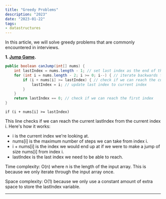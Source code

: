 ```yaml
---
title: "Greedy Problems"
description: "2023"
date: "2023-01-22"
tags:
- datastructures
---
```


In this article, we will solve greedy problems that are commonly encountered in interviews.

**1. [Jump Game](https://leetcode.com/problems/jump-game/).**
```java
public boolean canJump(int[] nums) {
    int lastIndex = nums.length - 1; // set last index as the end of the array
    for (int i = nums.length - 2; i >= 0; i--) { // iterate backwards through the array
        if (i + nums[i] >= lastIndex) { // check if we can reach the current last index from current index
            lastIndex = i; // update last index to current index
        }
    }
    return lastIndex == 0; // check if we can reach the first index
}

```

```
if (i + nums[i] >= lastIndex)
```
This line checks if we can reach the current lastIndex from the current index i. Here's how it works:
- i is the current index we're looking at.
- nums[i] is the maximum number of steps we can take from index i.
- i + nums[i] is the index we would end up at if we were to make a jump of size nums[i] from index i.
- lastIndex is the last index we need to be able to reach.

Time complexity: O(n) where n is the length of the input array. This is because we only iterate through the input array once. 

Space complexity: O(1) because we only use a constant amount of extra space to store the lastIndex variable.

---
